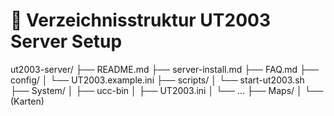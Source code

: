 # 📂 Verzeichnisstruktur UT2003 Server Setup

ut2003-server/
├── README.md
├── server-install.md
├── FAQ.md
├── config/
│   └── UT2003.example.ini
├── scripts/
│   └── start-ut2003.sh
├── System/
│   ├── ucc-bin
│   ├── UT2003.ini
│   └── ...
├── Maps/
│   └── (Karten)
